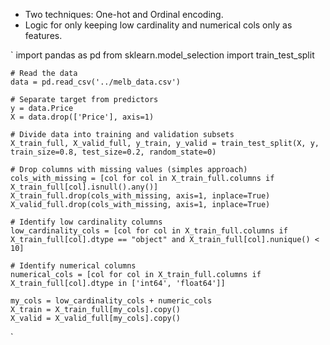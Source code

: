 * Two techniques: One-hot and Ordinal encoding.
* Logic for only keeping low cardinality and numerical cols only as features.

`
    import pandas as pd
    from sklearn.model_selection import train_test_split

    # Read the data
    data = pd.read_csv('../melb_data.csv')

    # Separate target from predictors
    y = data.Price
    X = data.drop(['Price'], axis=1)

    # Divide data into training and validation subsets
    X_train_full, X_valid_full, y_train, y_valid = train_test_split(X, y, train_size=0.8, test_size=0.2, random_state=0)

    # Drop columns with missing values (simples approach)
    cols_with_missing = [col for col in X_train_full.columns if X_train_full[col].isnull().any()]
    X_train_full.drop(cols_with_missing, axis=1, inplace=True)
    X_valid_full.drop(cols_with_missing, axis=1, inplace=True)

    # Identify low cardinality columns
    low_cardinality_cols = [col for col in X_train_full.columns if X_train_full[col].dtype == "object" and X_train_full[col].nunique() < 10]

    # Identify numerical columns
    numerical_cols = [col for col in X_train_full.columns if X_train_full[col].dtype in ['int64', 'float64']]

    my_cols = low_cardinality_cols + numeric_cols
    X_train = X_train_full[my_cols].copy()
    X_valid = X_valid_full[my_cols].copy()
`